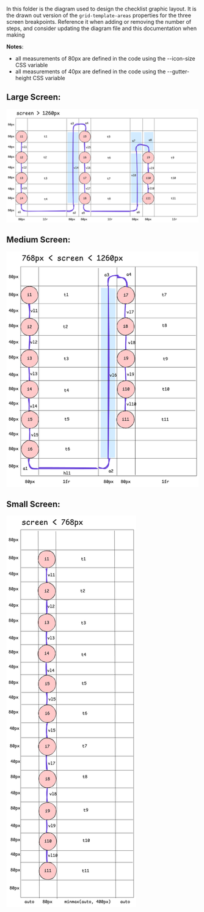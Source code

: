 In this folder is the diagram used to design the checklist graphic layout. 
It is the drawn out version of the `grid-template-areas` properties for the
three screen breakpoints. Reference it when adding or removing the number
of steps, and consider updating the diagram file and this documentation when
making

**Notes**:
- all measurements of 80px are defined in the code using the --icon-size CSS variable
- all measurements of 40px are defined in the code using the --gutter-height CSS variable

## Large Screen:
![Large screen](./large-screen.png)

## Medium Screen:
![Medium Screen](./medium-screen.png)

## Small Screen:
![Small Screen](./small-screen.png)